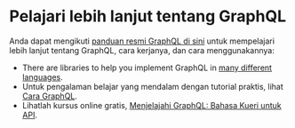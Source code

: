 # Pelajari lebih lanjut tentang GraphQL

Anda dapat mengikuti [panduan resmi GraphQL di sini](https://graphql.org/learn/) untuk mempelajari lebih lanjut tentang GraphQL, cara kerjanya, dan cara menggunakannya:
- There are libraries to help you implement GraphQL in [many different languages](https://graphql.org/code/).
- Untuk pengalaman belajar yang mendalam dengan tutorial praktis, lihat [Cara GraphQL](https://www.howtographql.com/).
- Lihatlah kursus online gratis, [Menjelajahi GraphQL: Bahasa Kueri untuk API](https://www.edx.org/course/exploring-graphql-a-query-language-for-apis).